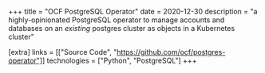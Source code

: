 +++
title = "OCF PostgreSQL Operator"
date = 2020-12-30
description = "a highly-opinionated PostgreSQL operator to manage accounts and databases on an *existing* postgres cluster as objects in a Kubernetes cluster"

[extra]
links = [["Source Code", "https://github.com/ocf/postgres-operator"]]
technologies = ["Python", "PostgreSQL"]
+++